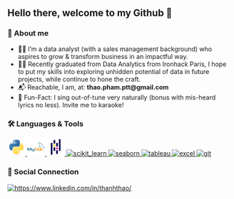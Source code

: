 ## Hello there, welcome to my Github 👋

### 🌿 About me

- :woman_technologist: I’m a data analyst (with a sales management background) who aspires to grow & transform business in an impactful way.
- :woman_student: Recently graduated from Data Analytics from Ironhack Paris, I hope to put my skills into exploring unhidden potential of data in future projects, while continue to hone the craft.
- :mailbox_with_mail: Reachable, I am, at:  __thao.pham.ptt@gmail.com__
- :dancer: Fun-Fact: I sing out-of-tune very naturally (bonus with mis-heard lyrics no less). Invite me to karaoke!


### 🛠️ Languages & Tools
<p align="left"> 
<a href="https://www.python.org" target="_blank" rel="noreferrer">      <img src="https://raw.githubusercontent.com/devicons/devicon/master/icons/python/python-original.svg" alt="python" width="40" height="40"/> </a> <a href="https://www.mysql.com/" target="_blank" rel="noreferrer">      <img src="https://raw.githubusercontent.com/devicons/devicon/master/icons/mysql/mysql-original-wordmark.svg" alt="mysql" width="40" height="40"/> </a> <a href="https://pandas.pydata.org/" target="_blank" rel="noreferrer"> 
  <img src="https://raw.githubusercontent.com/devicons/devicon/2ae2a900d2f041da66e950e4d48052658d850630/icons/pandas/pandas-original.svg" alt="pandas" width="40" height="40"/> </a> <a href="https://scikit-learn.org/" target="_blank" rel="noreferrer"> <img src="https://upload.wikimedia.org/wikipedia/commons/0/05/Scikit_learn_logo_small.svg" alt="scikit_learn" width="40" height="40"/> </a> <a href="https://seaborn.pydata.org/" target="_blank" rel="noreferrer"> <img src="https://seaborn.pydata.org/_images/logo-mark-lightbg.svg" alt="seaborn" width="40" height="40"/> </a> <a href="https://git-scm.com/" target="_blank" rel="noreferrer">   <img src="https://www.svgviewer.dev/static-svgs/14592/tableau-icon.svg" alt="tableau" width="40" height="40"/> 
  <img src="https://upload.wikimedia.org/wikipedia/commons/thumb/a/ae/Antu_ms-excel.svg/2048px-Antu_ms-excel.svg.png" alt="excel" width="40" height="40"/> 
  <img src="https://www.vectorlogo.zone/logos/git-scm/git-scm-icon.svg" alt="git" width="40" height="40"/> </a> 
  

  
</p>

### 🥂 Social Connection
<p align="left">
<a href="https://www.linkedin.com/in/thanhthao/" target="blank"><img align="center" src="https://raw.githubusercontent.com/codemaker2015/github-profile-readme-generator/master/src/images/icons/Social/linked-in-alt.svg" alt="https://www.linkedin.com/in/thanhthao/" height="30" width="40" /></a>
</p>


<!--
**tthaopham/tthaopham** is a ✨ _special_ ✨ repository because its `README.md` (this file) appears on your GitHub profile.

Here are some ideas to get you started:

- 🔭 I’m currently working on ...
- 🌱 I’m currently learning ...
- 👯 I’m looking to collaborate on ...
- 🤔 I’m looking for help with ...
- 💬 Ask me about ...
- 📫 How to reach me: ...
- 😄 Pronouns: ...
- ⚡ Fun fact: ...

<div id="header" align="center">
  <img src="https://media.giphy.com/media/3bb5jcIADH9ewHnpl9/giphy.gif" width="90"/>
</div>

<div id="badges" align="center">
  <a href="https://www.linkedin.com/in/thanhthao/">
     <img src="https://img.shields.io/badge/LinkedIn-blue?style=for-the-badge&logo=linkedin&logoColor=white" alt="LinkedIn Badge"/>
  </a>
</div>


-->
